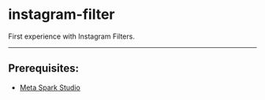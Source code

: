 # instagram-filter
First experience with Instagram Filters.

---

## Prerequisites:
- [Meta Spark Studio](https://sparkar.facebook.com/ar-studio/)
